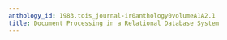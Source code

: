 ```yaml
---
anthology_id: 1983.tois_journal-ir0anthology0volumeA1A2.1
title: Document Processing in a Relational Database System
---
```

